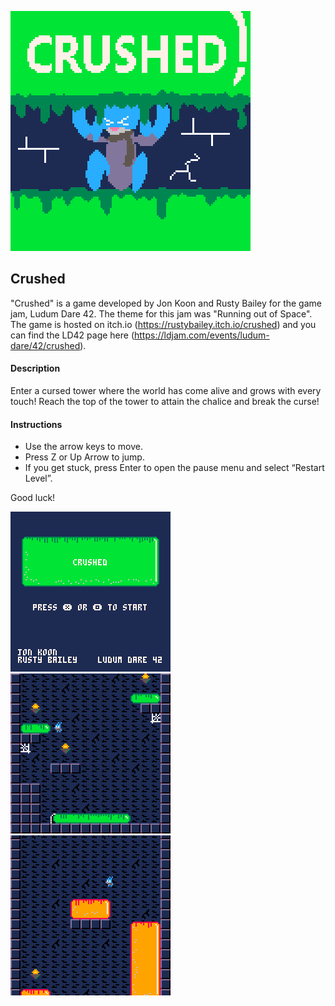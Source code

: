 ![crushed_title_screen3x.png](https://github.com/jondkoon/crushed/raw/master/images/crushed_title_screen3x.png)

## Crushed
"Crushed" is a game developed by Jon Koon and Rusty Bailey for the game jam, Ludum Dare 42. The theme for this jam was "Running out of Space".
The game is hosted on itch.io (https://rustybailey.itch.io/crushed) and you can find the LD42 page here (https://ldjam.com/events/ludum-dare/42/crushed).

#### Description
Enter a cursed tower where the world has come alive and grows with every touch! Reach the top of the tower to attain the chalice and break the curse!

#### Instructions
* Use the arrow keys to move.
* Press Z or Up Arrow to jump.
* If you get stuck, press Enter to open the pause menu and select “Restart Level”.

Good luck!

![game_6.gif](https://github.com/jondkoon/crushed/raw/master/gifs/game_6.gif) ![game_4.gif](https://github.com/jondkoon/crushed/raw/master/gifs/game_4.gif) ![game_5.gif](https://github.com/jondkoon/crushed/raw/master/gifs/game_5.gif)
